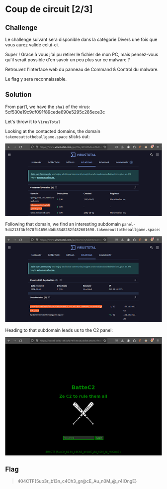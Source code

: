 # Coup de circuit [2/3]

## Challenge
Le challenge suivant sera disponible dans la catégorie Divers une fois que vous aurez validé celui-ci.

Super ! Grace à vous j'ai pu retirer le fichier de mon PC, mais pensez-vous qu'il serait possible d'en savoir un peu plus sur ce malware ?

Retrouvez l'interface web du panneau de Command & Control du malware.

Le flag y sera reconnaissable.

## Solution
From part1, we have the `sha1` of the virus: 5cf530e19c9df091f89cede690e5295c285ece3c

Let's throw it to `VirusTotal`

Looking at the contacted domains, the domain `takemeouttotheballgame.space` sticks out:

![domains.png](./domains.png)

Following that domain, we find an interesting subdomain `panel-5d4213f3bf078fb1656a3db8348282f482601690.takemeouttotheballgame.space`:

![subdomain.png](./subdomain.png)

Heading to that subdomain leads us to the C2 panel:

![c2panel.png](./c2panel.png)

## Flag
> 404CTF{5up3r_b13n_c4Ch3_gr@cE_Au_n0M_@_r4lOngE}
